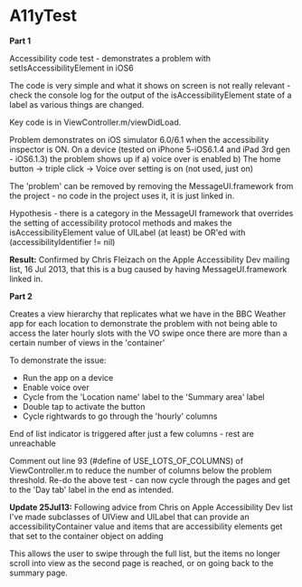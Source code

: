 A11yTest
========

**Part 1**

Accessibility code test - demonstrates a problem with setIsAccessibilityElement in iOS6

The code is very simple and what it shows on screen is not really relevant - check the console log for the output of the isAccessibilityElement state of a label as various things are changed.

Key code is in ViewController.m/viewDidLoad.

Problem demonstrates on iOS simulator 6.0/6.1 when the accessibility inspector is ON.
On a device (tested on iPhone 5-iOS6.1.4 and iPad 3rd gen - iOS6.1.3) the problem shows up if 
    a) voice over is enabled
    b) The home button -> triple click -> Voice over setting is on (not used, just on)
    
The 'problem' can be removed by removing the MessageUI.framework from the project - no code in the project uses it, it is just linked in.

Hypothesis - there is a category in the MessageUI framework that overrides the setting of accessibility protocol methods and makes the isAccessibilityElement value of UILabel (at least) be OR'ed with (accessibilityIdentifier != nil)

**Result:** Confirmed by Chris Fleizach on the Apple Accessibility Dev mailing list, 16 Jul 2013, that this is a bug caused by having MessageUI.framework linked in.

**Part 2**

Creates a view hierarchy that replicates what we have in the BBC Weather app for each location to demonstrate the problem with not being able to access the later hourly slots with the VO swipe once there are more than a certain number of views in the 'container'

To demonstrate the issue:
* Run the app on a device
* Enable voice over
* Cycle from the 'Location name' label to the 'Summary area' label
* Double tap to activate the button
* Cycle rightwards to go through the 'hourly' columns

End of list indicator is triggered after just a few columns - rest are unreachable



Comment out line 93 (#define of USE_LOTS_OF_COLUMNS) of ViewController.m to reduce the number of columns below the problem threshold.
Re-do the above test - can now cycle through the pages and get to the 'Day tab' label in the end as intended.

**Update 25Jul13:** Following advice from Chris on Apple Accessibility Dev list I've made subclasses of UIView and UILabel that can provide an accessibilityContainer value and items that are accessibility elements get that set to the container object on adding

This allows the user to swipe through the full list, but the items no longer scroll into view as the second page is reached, or on going back to the summary page.

